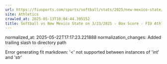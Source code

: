 ```yaml
---
url: https://fiusports.com/sports/softball/stats/2025/new-mexico-state/boxscore/12812/
site: Athletics
crawled_at: 2025-05-13T10:04:44.395152
title: Softball vs New Mexico State on 3/23/2025 - Box Score - FIU Athletics
---
```

normalized_at: 2025-05-22T17:17:23.221888
normalization_changes: Added trailing slash to directory path

Error generating fit markdown: '<' not supported between instances of 'int' and 'str'